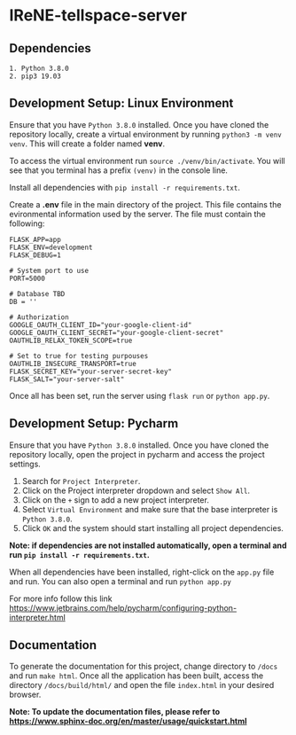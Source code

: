 # IReNE-tellspace-server


## Dependencies
    1. Python 3.8.0    
    2. pip3 19.03

## Development Setup: Linux Environment

Ensure that you have `Python 3.8.0` installed. Once you have cloned the repository locally, create a virtual environment
by running ```python3 -m venv venv```. This will create a folder named **venv**. 

To access the virtual environment run ```source ./venv/bin/activate```. You will see that you terminal has a prefix 
```(venv)``` in the console line.

Install all dependencies with ```pip install -r requirements.txt```.

Create a **.env** file in the main directory of the project. This file contains the evironmental information used by the
server. The file must contain the following:

```.env
FLASK_APP=app
FLASK_ENV=development
FLASK_DEBUG=1

# System port to use
PORT=5000

# Database TBD
DB = ''

# Authorization
GOOGLE_OAUTH_CLIENT_ID="your-google-client-id"
GOOGLE_OAUTH_CLIENT_SECRET="your-google-client-secret"
OAUTHLIB_RELAX_TOKEN_SCOPE=true

# Set to true for testing purpouses
OAUTHLIB_INSECURE_TRANSPORT=true
FLASK_SECRET_KEY="your-server-secret-key" 
FLASK_SALT="your-server-salt"
```

Once all has been set, run the server using `flask run` or `python app.py`.

## Development Setup: Pycharm

Ensure that you have `Python 3.8.0` installed. Once you have cloned the repository locally, open the project in pycharm 
and access the project settings. 

1. Search for `Project Interpreter`. 
2. Click on the Project interpreter dropdown and select `Show All`. 
3. Click on the `+` sign to add a new project interpreter. 
4. Select `Virtual Environment` and make sure that the base interpreter is `Python 3.8.0`.
5. Click `OK` and the system should start installing all project dependencies.

**Note: if dependencies are not installed automatically, open a terminal and run `pip install -r requirements.txt`.**

When all dependencies have been installed, right-click on the `app.py` file and run. You can also open a terminal and 
run `python app.py`

For more info follow this link https://www.jetbrains.com/help/pycharm/configuring-python-interpreter.html


## Documentation

To generate the documentation for this project, change directory to `/docs` and run `make html`. Once all the 
application has been built, access the directory `/docs/build/html/` and open the file `index.html` in
your desired browser. 

**Note: To update the documentation files, please refer to https://www.sphinx-doc.org/en/master/usage/quickstart.html**


 
